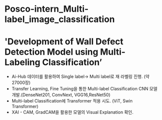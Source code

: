 # Posco-intern_Multi-label_image_classification
# 'Development of Wall Defect Detection Model using Multi-Labeling Classification’
- Ai-Hub 데이터를 활용하여 Single label→ Multi label로 재 라벨링 진행. (약 27000장)
- Transfer Learning, Fine Tuning을 통한 Multi-label Classification CNN 모델 개발.(DenseNet201, ConvNext, VGG16,ResNet50)
- Multi-label Classification에 Transformer 적용 시도. (ViT, Swin Transformer)
- XAI - CAM, GradCAM을 활용한 모델의 Visual Explanation 확인.
